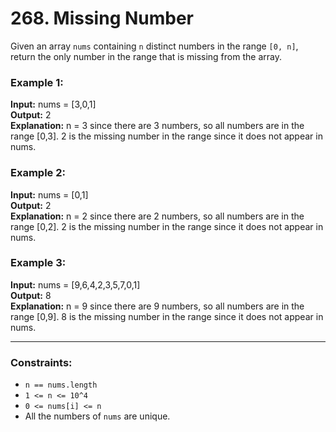 # 268. Missing Number


Given an array `nums` containing `n` distinct numbers in the range `[0, n]`, return the only number in the range that is missing from the array.

### Example 1:
**Input:** nums = [3,0,1]  
**Output:** 2  
**Explanation:** n = 3 since there are 3 numbers, so all numbers are in the range [0,3]. 2 is the missing number in the range since it does not appear in nums.

### Example 2:
**Input:** nums = [0,1]  
**Output:** 2  
**Explanation:** n = 2 since there are 2 numbers, so all numbers are in the range [0,2]. 2 is the missing number in the range since it does not appear in nums.

### Example 3:
**Input:** nums = [9,6,4,2,3,5,7,0,1]  
**Output:** 8  
**Explanation:** n = 9 since there are 9 numbers, so all numbers are in the range [0,9]. 8 is the missing number in the range since it does not appear in nums.

---

### Constraints:
- `n == nums.length`
- `1 <= n <= 10^4`
- `0 <= nums[i] <= n`
- All the numbers of `nums` are unique.
